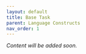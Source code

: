 ```yaml
---
layout: default
title: Base Task
parent: Language Constructs
nav_order: 1
---
```


*Content will be added soon.*
